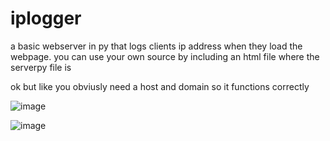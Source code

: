 # iplogger
a basic webserver in py that logs clients ip address when they load the webpage.
you can use your own source by including an html file where the serverpy file is

ok but like you obviusly need a host and domain so it functions correctly

![image](https://user-images.githubusercontent.com/66269103/209236028-3524b730-5f21-4fce-8245-f6971f80f028.png)

![image](https://user-images.githubusercontent.com/66269103/209236099-ff5b0568-6f76-461e-8c5a-f4eef990a790.png)
